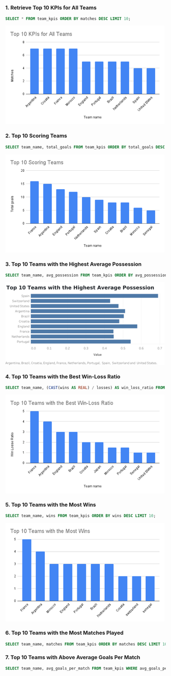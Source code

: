 ### 1. Retrieve Top 10 KPIs for All Teams

```sql
SELECT * FROM team_kpis ORDER BY matches DESC LIMIT 10;
```
<img src="./images/Top 10 KPIs for All Teams.png" alt="Top 10 KPIs for All Teams" width="500" />

### 2. Top 10 Scoring Teams

```sql
SELECT team_name, total_goals FROM team_kpis ORDER BY total_goals DESC LIMIT 10;
```
<img src="./images/Top 10 Scoring Teams.png" alt="Top 10 Scoring Teams" width="500" />

### 3. Top 10 Teams with the Highest Average Possession

```sql
SELECT team_name, avg_possession FROM team_kpis ORDER BY avg_possession DESC LIMIT 10;
```
<img src="./images/Top 10 Teams with the Highest Average Possession.png" alt="Top 10 Teams with the Highest Average Possession" width="500" />

### 4. Top 10 Teams with the Best Win-Loss Ratio

```sql
SELECT team_name, (CAST(wins AS REAL) / losses) AS win_loss_ratio FROM team_kpis WHERE losses > 0 ORDER BY win_loss_ratio DESC LIMIT 10;
```
<img src="./images//Top 10 Teams with the Best Win-Loss Ratio.png" alt="/Top 10 Teams with the Best Win-Loss Ratio" width="500" />

### 5. Top 10 Teams with the Most Wins

```sql
SELECT team_name, wins FROM team_kpis ORDER BY wins DESC LIMIT 10;
```
<img src="./images/Top 10 Teams with the Most Wins.png" alt="Top 10 Teams with the Most Wins" width="500" />

### 6. Top 10 Teams with the Most Matches Played

```sql
SELECT team_name, matches FROM team_kpis ORDER BY matches DESC LIMIT 10;
```

### 7. Top 10 Teams with Above Average Goals Per Match

```sql
SELECT team_name, avg_goals_per_match FROM team_kpis WHERE avg_goals_per_match > (SELECT AVG(avg_goals_per_match) FROM team_kpis) ORDER BY avg_goals_per_match DESC LIMIT 10;
```
